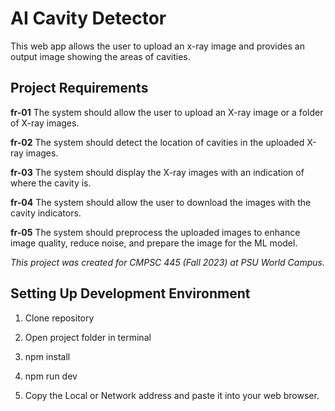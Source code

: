 # AI Cavity Detector
This web app allows the user to upload an x-ray image and provides an 
output image showing the areas of cavities.

## Project Requirements
**fr-01**
The system should allow the user to upload an X-ray image or a folder of X-ray images.

**fr-02**
The system should detect the location of cavities in the uploaded X-ray images.

**fr-03**
The system should display the X-ray images with an indication of where the cavity is.

**fr-04**
The system should allow the user to download the images with the cavity indicators.

**fr-05**
The system should preprocess the uploaded images to enhance image quality, reduce noise, and prepare the image for the ML model.

*This project was created for CMPSC 445 (Fall 2023) at PSU World Campus.*

## Setting Up Development Environment
1. Clone repository
   
2. Open project folder in terminal

3. npm install

4. npm run dev

5. Copy the Local or Network address and paste it into your web browser.
